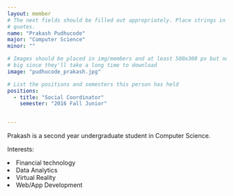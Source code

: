 ```yaml
---
layout: member
# The next fields should be filled out appropriately. Place strings in double 
# quotes.
name: "Prakash Pudhucode"
major: "Computer Science"
minor: ""

# Images should be placed in img/members and at least 500x300 px but not too
# big since they'll take a long time to download
image: "pudhucode_prakash.jpg"

# List the positions and semesters this person has held
positions:
  - title: "Social Coordinator"
    semester: "2016 Fall Junior"


---
```

Prakash is a second year undergraduate student in Computer Science.

Interests: 
<li>Financial technology</li>
<li>Data Analytics</li>
<li>Virtual Reality</li>
<li>Web/App Development</li>
